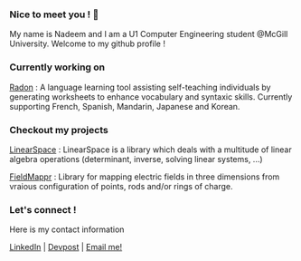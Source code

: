 ### Nice to meet you ! 👋

My name is Nadeem and I am a U1 Computer Engineering student @McGill University. Welcome to my github profile !

### Currently working on 

[Radon](https://github.com/NadeemSamaali/Radon) : A language learning tool assisting self-teaching individuals by generating worksheets to enhance vocabulary and syntaxic skills. Currently supporting French, Spanish, Mandarin, Japanese and Korean. 

### Checkout my projects

[LinearSpace](https://github.com/NadeemSamaali/LinearSpace) :  LinearSpace is a library which deals with a multitude of linear algebra operations (determinant, inverse, solving linear systems, ...) 

[FieldMappr](https://github.com/NadeemSamaali/FieldMappr) :  Library for mapping electric fields in three dimensions from vraious configuration of points, rods and/or rings of charge. 

### Let's connect !
Here is my contact information

[LinkedIn](https://www.linkedin.com/in/nadeem-samaali/) | [Devpost](https://devpost.com/NadeemSamaali?ref_content=user-portfolio&ref_feature=portfolio&ref_medium=global-nav)
| [Email me!](nadeem.samaali@gmail.com)
<!--
**NadeemSamaali/NadeemSamaali** is a ✨ _special_ ✨ repository because its `README.md` (this file) appears on your GitHub profile.

Here are some ideas to get you started:

- 🔭 I’m currently working on ...
- 🌱 I’m currently learning ...
- 👯 I’m looking to collaborate on ...
- 🤔 I’m looking for help with ...
- 💬 Ask me about ...
- 📫 How to reach me: ...
- 😄 Pronouns: ...
- ⚡ Fun fact: ...
-->
